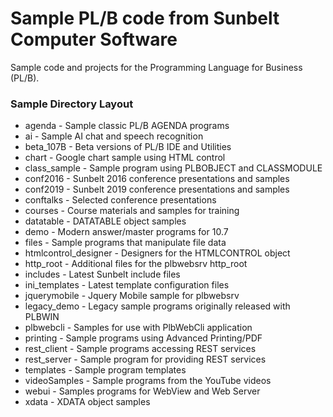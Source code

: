 # Sample PL/B code from Sunbelt Computer Software

Sample code and projects for the Programming Language for Business (PL/B).

### Sample Directory Layout
* agenda       - Sample classic PL/B AGENDA programs
* ai           - Sample AI chat and speech recognition
* beta_107B    - Beta versions of PL/B IDE and Utilities
* chart        - Google chart sample using HTML control
* class_sample - Sample program using PLBOBJECT and CLASSMODULE
* conf2016     - Sunbelt 2016 conference presentations and samples
* conf2019     - Sunbelt 2019 conference presentations and samples
* conftalks    - Selected conference presentations
* courses      - Course materials and samples for training 
* datatable    - DATATABLE object samples
* demo         - Modern answer/master programs for 10.7
* files        - Sample programs that manipulate file data
* htmlcontrol_designer - Designers for the HTMLCONTROL object
* http_root    - Additional files for the plbwebsrv http_root
* includes     - Latest Sunbelt include files
* ini_templates - Latest template configuration files
* jquerymobile - Jquery Mobile sample for plbwebsrv
* legacy_demo  - Legacy sample programs originally released with PLBWIN
* plbwebcli    - Samples for use with PlbWebCli application
* printing     - Sample programs using Advanced Printing/PDF
* rest_client  - Sample programs accessing REST services
* rest_server  - Sample program for providing REST services
* templates    - Sample program templates 
* videoSamples - Sample programs from the YouTube videos
* webui        - Samples programs for WebView and Web Server
* xdata        - XDATA object samples 
